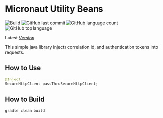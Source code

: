  # Micronaut Utility Beans
![Build](https://github.com/trevorism/micronaut-utility-beans/actions/workflows/build.yml/badge.svg)
![GitHub last commit](https://img.shields.io/github/last-commit/trevorism/micronaut-utility-beans)
![GitHub language count](https://img.shields.io/github/languages/count/trevorism/micronaut-utility-beans)
![GitHub top language](https://img.shields.io/github/languages/top/trevorism/micronaut-utility-beans)
 
Latest [Version](https://github.com/trevorism/micronaut-utility-beans/releases/latest)
 
This simple java library injects correlation id, and authentication tokens into requests.

 
## How to Use 

```java
@Inject
SecureHttpClient passThruSecureHttpClient;
```

## How to Build
`gradle clean build`